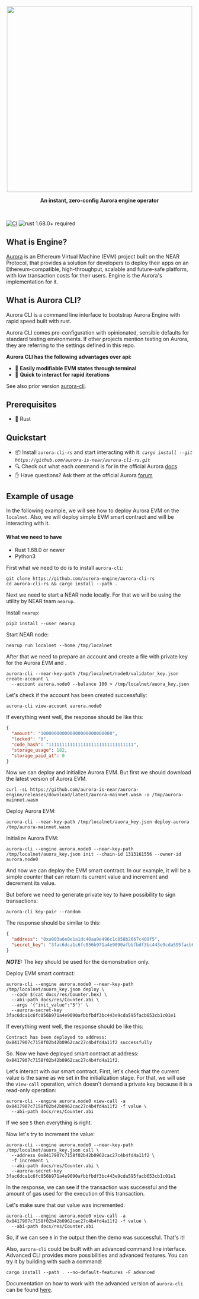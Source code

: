 <br />
<p align="center">
<img src="https://raw.githubusercontent.com/hskang9/aurora-cli-rs/main/img/aurora-cli-logo.png" width=500>
</p>

<p align="center">
<strong>An instant, zero-config Aurora engine operator</strong>
</p>

<br />

[![CI](https://github.com/aurora-is-near/aurora-cli-rs/actions/workflows/rust.yml/badge.svg?branch=main)](https://github.com/aurora-is-near/aurora-cli-rs/actions/workflows/rust.yml)
![rust 1.68.0+ required](https://img.shields.io/badge/rust-1.68.0+-blue.svg?label=MSRV)

## What is Engine?

[Aurora](https://doc.aurora.dev/getting-started/aurora-engine/) is an Ethereum Virtual Machine (EVM)
project built on the NEAR Protocol, that provides a solution for developers to deploy their apps
on an Ethereum-compatible, high-throughput, scalable and future-safe platform, with low transaction costs
for their users. Engine is the Aurora's implementation for it.

## What is Aurora CLI?
Aurora CLI is a command line interface to bootstrap Aurora Engine with rapid speed built with rust.

Aurora CLI comes pre-configuration with opinionated, sensible defaults for standard testing environments.
If other projects mention testing on Aurora, they are referring to the settings defined in this repo.

**Aurora CLI has the following advantages over api:**

- :pencil: **Easily modifiable EVM states through terminal**
- :handshake: **Quick to interact for rapid iterations**

See also prior version [aurora-cli](https://github.com/aurora-is-near/aurora-cli).

## Prerequisites
- :crab: Rust

## Quickstart

- 📦 Install `aurora-cli-rs` and start interacting with it: 
    *`cargo install --git https://github.com/aurora-is-near/aurora-cli-rs.git`* 
- 🔍 Check out what each command is for in the official Aurora [docs](https://doc.aurora.dev/tools/aurora-cli)
- ✋ Have questions? Ask them at the official Aurora [forum](https://forum.aurora.dev/)

## Example of usage

In the following example, we will see how to deploy Aurora EVM on the `localnet`. Also, we will deploy simple EVM smart
contract and will be interacting with it.

#### What we need to have
- Rust 1.68.0 or newer
- Python3

First what we need to do is to install `aurora-cli`:

```shell
git clone https://github.com/aurora-engine/aurora-cli-rs
cd aurora-cli-rs && cargo install --path . 
```

Next we need to start a NEAR node locally. For that we will be using the utility by NEAR team `nearup`.

Install `nearup`:
```shell
pip3 install --user nearup
```

Start NEAR node:
```shell
nearup run localnet --home /tmp/localnet
```

After that we need to prepare an account and create a file with private key for the Aurora EVM and .

```shell
aurora-cli --near-key-path /tmp/localnet/node0/validator_key.json create-account \
  --account aurora.node0 --balance 100 > /tmp/localnet/auora_key.json
```

Let's check if the account has been created successfully:
```shell
aurora-cli view-account aurora.node0
```

If everything went well, the response should be like this:
```json
{
  "amount": "100000000000000000000000000",
  "locked": "0",
  "code_hash": "11111111111111111111111111111111",
  "storage_usage": 182,
  "storage_paid_at": 0
}
```

Now we can deploy and initialize Aurora EVM. But first we should download the latest version of Aurora EVM.
```shell
curl -sL https://github.com/aurora-is-near/aurora-engine/releases/download/latest/aurora-mainnet.wasm -o /tmp/aurora-mainnet.wasm
```

Deploy Aurora EVM:
```shell
aurora-cli --near-key-path /tmp/localnet/auora_key.json deploy-aurora /tmp/aurora-mainnet.wasm
```

Initialize Aurora EVM:
```shell
aurora-cli --engine aurora.node0 --near-key-path /tmp/localnet/auora_key.json init --chain-id 1313161556 --owner-id aurora.node0
```

And now we can deploy the EVM smart contract. In our example, it will be a simple counter that can return its current
value and increment and decrement its value.

But before we need to generate private key to have possibility to sign transactions:
```shell
aurora-cli key-pair --random
```
The response should be similar to this:
```json
{
  "address": "0xa003a6e0e1a1dc40aa9e496c1c058b2667c409f5",
  "secret_key": "3fac6dca1c6fc056b971a4e9090afbbfbdf3bc443e9cda595facb653cb1c01e1"
}
```
**_NOTE:_** The key should be used for the demonstration only. 

Deploy EVM smart contract:
```shell
aurora-cli --engine aurora.node0 --near-key-path /tmp/localnet/auora_key.json deploy \
  --code $(cat docs/res/Counter.hex) \
  --abi-path docs/res/Counter.abi \
  --args '{"init_value":"5"}' \
  --aurora-secret-key 3fac6dca1c6fc056b971a4e9090afbbfbdf3bc443e9cda595facb653cb1c01e1
```
If everything went well, the response should be like this:
```
Contract has been deployed to address: 0x8417907c7158f02b42b0962cac27c4b4fd4a11f2 successfully
```
So. Now we have deployed smart contract at address: `0x8417907c7158f02b42b0962cac27c4b4fd4a11f2`.

Let's interact with our smart contract. First, let's check that the current value is the same as we set in the
initialization stage. For that, we will use the `view-call` operation, which doesn't demand a private key
because it is a read-only operation:
```shell
aurora-cli --engine aurora.node0 view-call -a 0x8417907c7158f02b42b0962cac27c4b4fd4a11f2 -f value \
  --abi-path docs/res/Counter.abi
```
If we see `5` then everything is right.

Now let's try to increment the value:
```shell
aurora-cli --engine aurora.node0 --near-key-path /tmp/localnet/auora_key.json call \
  --address 0x8417907c7158f02b42b0962cac27c4b4fd4a11f2 \
  -f increment \
  --abi-path docs/res/Counter.abi \
  --aurora-secret-key 3fac6dca1c6fc056b971a4e9090afbbfbdf3bc443e9cda595facb653cb1c01e1
```
In the response, we can see if the transaction was successful and the amount of gas used for the execution of this
transaction.

Let's make sure that our value was incremented:
```shell
aurora-cli --engine aurora.node0 view-call -a 0x8417907c7158f02b42b0962cac27c4b4fd4a11f2 -f value \
  --abi-path docs/res/Counter.abi
```
So, if we can see `6` in the output then the demo was successful. That's it!

Also, `aurora-cli` could be built with an advanced command line interface. Advanced CLI provides more possibilities and 
advanced features. You can try it by building with such a command:
```shell
cargo install --path . --no-default-features -F advanced
```
Documentation on how to work with the advanced version of `aurora-cli` can be found [here](docs/localnet.md).
